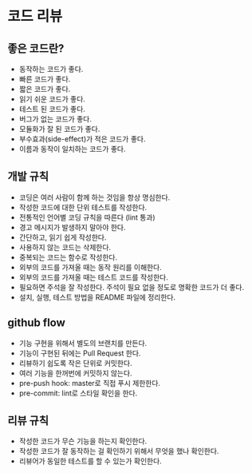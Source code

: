 # 코드 리뷰

## 좋은 코드란?
* 동작하는 코드가 좋다.
* 빠른 코드가 좋다.
* 짧은 코드가 좋다.
* 읽기 쉬운 코드가 좋다.
* 테스트 된 코드가 좋다.
* 버그가 없는 코드가 좋다.
* 모듈화가 잘 된 코드가 좋다.
* 부수효과(side-effect)가 적은 코드가 좋다.
* 이름과 동작이 일치하는 코드가 좋다.

## 개발 규칙
* 코딩은 여러 사람이 함께 하는 것임을 항상 명심한다.
* 작성한 코드에 대한 단위 테스트를 작성한다.
* 전통적인 언어별 코딩 규칙을 따른다 (lint 통과)
* 경고 메시지가 발생하지 말아야 한다.
* 간단하고, 읽기 쉽게 작성한다.
* 사용하지 않는 코드는 삭제한다.
* 중복되는 코드는 함수로 작성한다.
* 외부의 코드를 가져올 때는 동작 원리를 이해한다.
* 외부의 코드를 가져올 때는 테스트 코드를 작성한다.
* 필요하면 주석을 잘 작성한다. 주석이 필요 없을 정도로 명확한 코드가 더 좋다.
* 설치, 실행, 테스트 방법을 README 파일에 정리한다.

## github flow
* 기능 구현을 위해서 별도의 브랜치를 만든다.
* 기능이 구현된 뒤에는 Pull Request 한다.
* 리뷰하기 쉽도록 작은 단위로 커밋한다.
* 여러 기능을 한꺼번에 커밋하지 않는다.
* pre-push hook: master로 직접 푸시 제한한다.
* pre-commit: lint로 스타일 확인을 한다.

## 리뷰 규칙
* 작성한 코드가 무슨 기능을 하는지 확인한다.
* 작성한 코드가 잘 동작하는 걸 확인하기 위해서 무엇을 했나 확인한다.
* 리뷰어가 동일한 테스트를 할 수 있는가 확인한다.
